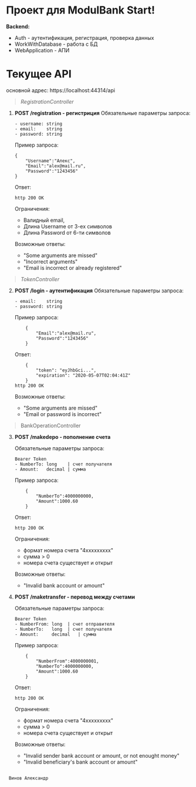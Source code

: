 # Проект для ModulBank Start!

**Backend:** 
			
 - Auth - аутентификация, регистрация, проверка данных
 - 	WorkWithDatabase - работа с БД
 - 	WebApplication - АПИ


# Текущее API

основной адрес: https://localhost:44314/api

>*RegistrationController* 

 1. **POST /registration - регистриция**
Обязательные параметры запроса:
	
		- username: string
		- email:    string
		- password: string
	Пример запроса:

		{
			"Username":"Алекс",
			"Email":"alex@mail.ru",
			"Password":"1243456"
		}
	Ответ:

		http 200 ОК
	Ограничения:
	- Валидный email,
	- Длина Username от 3-ех символов
	- Длина Password от 6-ти символов

	Возможные ответы:

	- "Some arguments are missed" 
	- "Incorrect arguments" 
	- "Email is incorrect or already registered" 

>*TokenController*

 2. **POST /login - аутентификация**
	Обязательные параметры запроса:
		
		- email:    string
		- password: string
	Пример запроса:

			{
				"Email":"alex@mail.ru",
				"Password":"1243456"
			}
	Ответ:

			{
				"token": "eyJhbGci...",
				"expiration": "2020-05-07T02:04:41Z"
			}
		http 200 ОК
	Возможные ответы:

	- "Some arguments are missed" 
	- "Email or password is incorrect"

> BankOperationController
 3. **POST /makedepo - пополнение счета**
	
	Обязательные параметры запроса:
		
		Bearer Token
		- NumberTo: long 	| счет получателя
		- Amount:   decimal	| сумма
	Пример запроса:

			{
				"NumberTo":4000000000,
				"Amount":1000.60
			}
	Ответ:
			
		http 200 ОК
	Ограничения:
	- формат номера счета "4ххххххххх" 
	- сумма > 0
	- номера счета существует и открыт

	Возможные ответы:

	- "Invalid bank account or amount"

 4. **POST /maketransfer - перевод между счетами**
	
	Обязательные параметры запроса:
		
		Bearer Token
		- NumberFrom: long	| счет отправителя
		- NumberTo:   long 	| счет получателя
		- Amount:     decimal	| сумма
	Пример запроса:

			{
				"NumberFrom":4000000001,
				"NumberTo":4000000000,
				"Amount":1000.60
			}
	Ответ:
			
		http 200 ОК
	Ограничения:
	- формат номера счета "4ххххххххх" 
	- сумма > 0
	- номера счета существует и открыт

	Возможные ответы:

	- "Invalid sender bank account or amount, or not enought money"
	- "Invalid beneficiary's bank account or amount"



## 
	 Винов Александр

